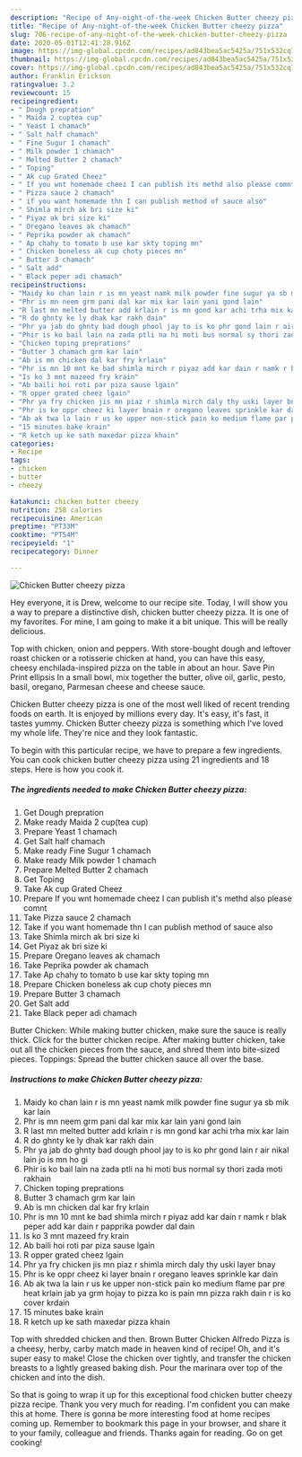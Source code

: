 ```yaml
---
description: "Recipe of Any-night-of-the-week Chicken Butter cheezy pizza"
title: "Recipe of Any-night-of-the-week Chicken Butter cheezy pizza"
slug: 706-recipe-of-any-night-of-the-week-chicken-butter-cheezy-pizza
date: 2020-05-01T12:41:28.916Z
image: https://img-global.cpcdn.com/recipes/ad843bea5ac5425a/751x532cq70/chicken-butter-cheezy-pizza-recipe-main-photo.jpg
thumbnail: https://img-global.cpcdn.com/recipes/ad843bea5ac5425a/751x532cq70/chicken-butter-cheezy-pizza-recipe-main-photo.jpg
cover: https://img-global.cpcdn.com/recipes/ad843bea5ac5425a/751x532cq70/chicken-butter-cheezy-pizza-recipe-main-photo.jpg
author: Franklin Erickson
ratingvalue: 3.2
reviewcount: 15
recipeingredient:
- " Dough prepration"
- " Maida 2 cuptea cup"
- " Yeast 1 chamach"
- " Salt half chamach"
- " Fine Sugur 1 chamach"
- " Milk powder 1 chamach"
- " Melted Butter 2 chamach"
- " Toping"
- " Ak cup Grated Cheez"
- " If you wnt homemade cheez I can publish its methd also please comnt"
- " Pizza sauce 2 chamach"
- " if you want homemade thn I can publish method of sauce also"
- " Shimla mirch ak bri size ki"
- " Piyaz ak bri size ki"
- " Oregano leaves ak chamach"
- " Peprika powder ak chamach"
- " Ap chahy to tomato b use kar skty toping mn"
- " Chicken boneless ak cup choty pieces mn"
- " Butter 3 chamach"
- " Salt add"
- " Black peper adi chamach"
recipeinstructions:
- "Maidy ko chan lain r is mn yeast namk milk powder fine sugur ya sb mik kar lain"
- "Phr is mn neem grm pani dal kar mix kar lain yani gond lain"
- "R last mn melted butter add krlain r is mn gond kar achi trha mix kar lain"
- "R do ghnty ke ly dhak kar rakh dain"
- "Phr ya jab do ghnty bad dough phool jay to is ko phr gond lain r air nikal lain jo is mn ho gi"
- "Phir is ko bail lain na zada ptli na hi moti bus normal sy thori zada moti rakhain"
- "Chicken toping preprations"
- "Butter 3 chamach grm kar lain"
- "Ab is mn chicken dal kar fry krlain"
- "Phr is mn 10 mnt ke bad shimla mirch r piyaz add kar dain r namk r blak peper add kar dain r papprika powder dal dain"
- "Is ko 3 mnt mazeed fry krain"
- "Ab baili hoi roti par piza sause lgain"
- "R opper grated cheez lgain"
- "Phr ya fry chicken jis mn piaz r shimla mirch daly thy uski layer bnay"
- "Phr is ke oppr cheez ki layer bnain r oregano leaves sprinkle kar dain"
- "Ab ak twa la lain r us ke upper non-stick pain ko medium flame par pre heat krlain jab ya grm hojay to pizza ko is pain mn pizza rakh dain r is ko cover krdain"
- "15 minutes bake krain"
- "R ketch up ke sath maxedar pizza khain"
categories:
- Recipe
tags:
- chicken
- butter
- cheezy

katakunci: chicken butter cheezy 
nutrition: 258 calories
recipecuisine: American
preptime: "PT33M"
cooktime: "PT54M"
recipeyield: "1"
recipecategory: Dinner

---
```



![Chicken Butter cheezy pizza](https://img-global.cpcdn.com/recipes/ad843bea5ac5425a/751x532cq70/chicken-butter-cheezy-pizza-recipe-main-photo.jpg)

Hey everyone, it is Drew, welcome to our recipe site. Today, I will show you a way to prepare a distinctive dish, chicken butter cheezy pizza. It is one of my favorites. For mine, I am going to make it a bit unique. This will be really delicious.

Top with chicken, onion and peppers. With store-bought dough and leftover roast chicken or a rotisserie chicken at hand, you can have this easy, cheesy enchilada-inspired pizza on the table in about an hour. Save Pin Print ellipsis In a small bowl, mix together the butter, olive oil, garlic, pesto, basil, oregano, Parmesan cheese and cheese sauce.

Chicken Butter cheezy pizza is one of the most well liked of recent trending foods on earth. It is enjoyed by millions every day. It's easy, it's fast, it tastes yummy. Chicken Butter cheezy pizza is something which I've loved my whole life. They're nice and they look fantastic.


To begin with this particular recipe, we have to prepare a few ingredients. You can cook chicken butter cheezy pizza using 21 ingredients and 18 steps. Here is how you cook it.

<!--inarticleads1-->

##### The ingredients needed to make Chicken Butter cheezy pizza:

1. Get  Dough prepration
1. Make ready  Maida 2 cup(tea cup)
1. Prepare  Yeast 1 chamach
1. Get  Salt half chamach
1. Make ready  Fine Sugur 1 chamach
1. Make ready  Milk powder 1 chamach
1. Prepare  Melted Butter 2 chamach
1. Get  Toping
1. Take  Ak cup Grated Cheez
1. Prepare  If you wnt homemade cheez I can publish it&#39;s methd also please comnt
1. Take  Pizza sauce 2 chamach
1. Take  if you want homemade thn I can publish method of sauce also
1. Take  Shimla mirch ak bri size ki
1. Get  Piyaz ak bri size ki
1. Prepare  Oregano leaves ak chamach
1. Take  Peprika powder ak chamach
1. Take  Ap chahy to tomato b use kar skty toping mn
1. Prepare  Chicken boneless ak cup choty pieces mn
1. Prepare  Butter 3 chamach
1. Get  Salt add
1. Take  Black peper adi chamach


Butter Chicken: While making butter chicken, make sure the sauce is really thick. Click for the butter chicken recipe. After making butter chicken, take out all the chicken pieces from the sauce, and shred them into bite-sized pieces. Toppings: Spread the butter chicken sauce all over the base. 

<!--inarticleads2-->

##### Instructions to make Chicken Butter cheezy pizza:

1. Maidy ko chan lain r is mn yeast namk milk powder fine sugur ya sb mik kar lain
1. Phr is mn neem grm pani dal kar mix kar lain yani gond lain
1. R last mn melted butter add krlain r is mn gond kar achi trha mix kar lain
1. R do ghnty ke ly dhak kar rakh dain
1. Phr ya jab do ghnty bad dough phool jay to is ko phr gond lain r air nikal lain jo is mn ho gi
1. Phir is ko bail lain na zada ptli na hi moti bus normal sy thori zada moti rakhain
1. Chicken toping preprations
1. Butter 3 chamach grm kar lain
1. Ab is mn chicken dal kar fry krlain
1. Phr is mn 10 mnt ke bad shimla mirch r piyaz add kar dain r namk r blak peper add kar dain r papprika powder dal dain
1. Is ko 3 mnt mazeed fry krain
1. Ab baili hoi roti par piza sause lgain
1. R opper grated cheez lgain
1. Phr ya fry chicken jis mn piaz r shimla mirch daly thy uski layer bnay
1. Phr is ke oppr cheez ki layer bnain r oregano leaves sprinkle kar dain
1. Ab ak twa la lain r us ke upper non-stick pain ko medium flame par pre heat krlain jab ya grm hojay to pizza ko is pain mn pizza rakh dain r is ko cover krdain
1. 15 minutes bake krain
1. R ketch up ke sath maxedar pizza khain


Top with shredded chicken and then. Brown Butter Chicken Alfredo Pizza is a cheesy, herby, carby match made in heaven kind of recipe! Oh, and it&#39;s super easy to make! Close the chicken over tightly, and transfer the chicken breasts to a lightly greased baking dish. Pour the marinara over top of the chicken and into the dish. 

So that is going to wrap it up for this exceptional food chicken butter cheezy pizza recipe. Thank you very much for reading. I'm confident you can make this at home. There is gonna be more interesting food at home recipes coming up. Remember to bookmark this page in your browser, and share it to your family, colleague and friends. Thanks again for reading. Go on get cooking!
